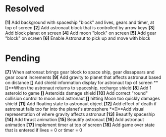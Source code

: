 # Resolved #

**[1]** Add background with spaceship "block" and lives, gears and timer, at top of screen
**[2]** Add astronaut block that is controlled by arrow keys
**[3]** Add block planet on screen 
**[4]** Add moon "block" on screen
**[5]** Add gear "block" on screen
**[6]** Enable Astronaut to pick up and move with block

# Pending #

**[7]** When astronaut brings gear block to space ship, gear dissapears and gear count increments
**[9[** Add gravity to planet that affects astronaut based on distance
**[]** Add shield information display for astronaut top of screen
**[]**When the astronaut returns to spaceship, recharge shield
**[8]** Add 1 asteroid to game 
**[]** Asteroids damage shield
**[10]** Add correct "round" collision control to moon and astronaut
**[]** hitting Moon too quickly damages shield
**[11]** Add floating state to astronaut object
**[12]** Add effect of death if astronaut falls too far into the planet's atmosphere
**[]**Add visual representation of where gravity affects astronaut
**[13]** Beautify spaceship
**[14]** Add thrust animation
**[15]** Beautify astronaut
**[16]** Add astronaut animation
**[17]** implement timer at top of screen 
**[18]** Add game over state that is entered if lives = 0 or timer = 0


